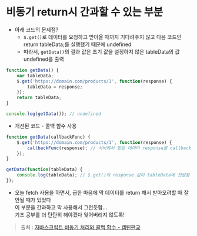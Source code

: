 # 비동기 return시 간과할 수 있는 부분

* 아래 코드의 문제점?
  * `$.get()`로 데이터를 요청하고 받아올 때까지 기다려주지 않고 다음 코드인 return tableData;를 실행했기 때문에 undefined
  * 따라서, `getData()`의 결과 값은 초기 값을 설정하지 않은 tableData의 값 undefined를 출력
```js
function getData() {
	var tableData;
	$.get('https://domain.com/products/1', function(response) {
		tableData = response;
	});
	return tableData;
}

console.log(getData()); // undefined

```

* 개선된 코드 - 콜백 함수 사용
```js
function getData(callbackFunc) {
	$.get('https://domain.com/products/1', function(response) {
		callbackFunc(response); // 서버에서 받은 데이터 response를 callbackFunc() 함수에 넘겨줌
	});
}

getData(function(tableData) {
	console.log(tableData); // $.get()의 response 값이 tableData에 전달됨
});

```

* 오늘 fetch 사용을 하면서, 급한 마음에 막 데이터를 return 해서 받아오려할 때 잘 안될 때가 있었다   
이 부분을 간과하고 막 사용해서 그런듯함...   
기초 공부를 더 탄탄히 해야겠다 잊어버리지 않도록!

> 출처 :  [자바스크립트 비동기 처리와 콜백 함수 - 캡틴판교](https://joshua1988.github.io/web-development/javascript/javascript-asynchronous-operation/)
